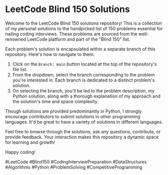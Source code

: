 # LeetCode Blind 150 Solutions

Welcome to the LeetCode Blind 150 solutions repository! This is a collection of my personal solutions to the handpicked list of 150 problems essential for nailing coding interviews. These problems are sourced from the well-renowned LeetCode platform and part of the "Blind 150" list.

Each problem's solution is encapsulated within a separate branch of this repository. Here's how to navigate to them:

1. Click on the `Branch: main` button located at the top of the repository's file list.
2. From the dropdown, select the branch corresponding to the problem you're interested in. Each branch is dedicated to a distinct problem's solution.
3. On selecting the branch, you'll be led to the problem description, my Python solution, along with a thorough explanation of my approach and the solution's time and space complexity.

Though solutions are provided predominantly in Python, I strongly encourage contributors to submit solutions in other programming languages. It'd be great to have a variety of solutions in different languages.

Feel free to browse through the solutions, ask any questions, contribute, or provide feedback. Your interaction makes this repository a dynamic space for learning and growth!

Happy coding!

#LeetCode #Blind150 #CodingInterviewPreparation #DataStructures #Algorithms #Python #ProblemSolving #CompetitiveProgramming